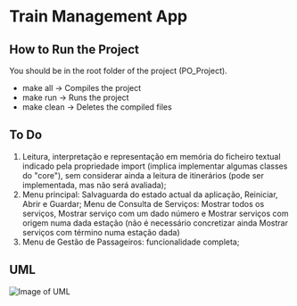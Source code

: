 # Train Management App

## How to Run the Project
You should be in the root folder of the project (PO_Project).
* make all -> Compiles the project
* make run -> Runs the project
* make clean -> Deletes the compiled files

## To Do
1. Leitura, interpretação e representação em memória do ficheiro textual indicado pela propriedade import (implica implementar algumas classes do "core"), sem considerar ainda a leitura de itinerários (pode ser implementada, mas não será avaliada);
2. Menu principal: Salvaguarda do estado actual da aplicação, Reiniciar, Abrir e Guardar;
Menu de Consulta de Serviços: Mostrar todos os serviços, Mostrar serviço com um dado número e Mostrar serviços com origem numa dada estação (não é necessário concretizar ainda Mostrar serviços com término numa estação dada)
3. Menu de Gestão de Passageiros: funcionalidade completa;

## UML
![Image of UML](http://diogoredin.me/aux/uml.png)
